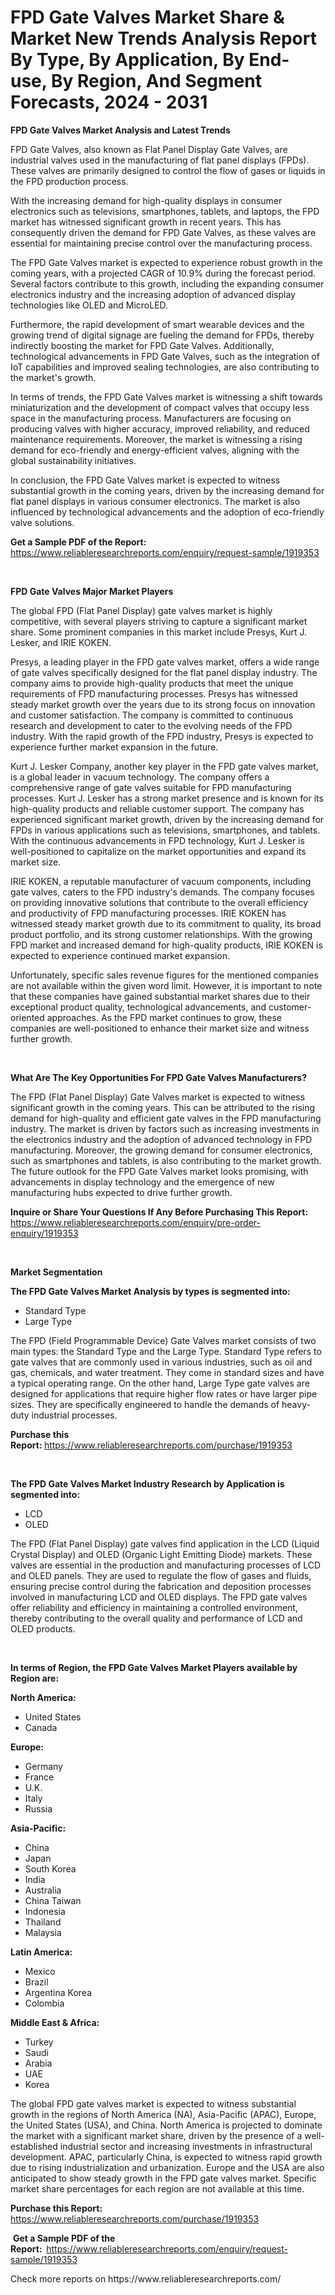 <p><h1>FPD Gate Valves Market Share & Market New Trends Analysis Report By Type, By Application, By End-use, By Region, And Segment Forecasts, 2024 - 2031</h1></p><p><strong>FPD Gate Valves Market Analysis and Latest Trends</strong></p>
<p><p>FPD Gate Valves, also known as Flat Panel Display Gate Valves, are industrial valves used in the manufacturing of flat panel displays (FPDs). These valves are primarily designed to control the flow of gases or liquids in the FPD production process.</p><p>With the increasing demand for high-quality displays in consumer electronics such as televisions, smartphones, tablets, and laptops, the FPD market has witnessed significant growth in recent years. This has consequently driven the demand for FPD Gate Valves, as these valves are essential for maintaining precise control over the manufacturing process.</p><p>The FPD Gate Valves market is expected to experience robust growth in the coming years, with a projected CAGR of 10.9% during the forecast period. Several factors contribute to this growth, including the expanding consumer electronics industry and the increasing adoption of advanced display technologies like OLED and MicroLED.</p><p>Furthermore, the rapid development of smart wearable devices and the growing trend of digital signage are fueling the demand for FPDs, thereby indirectly boosting the market for FPD Gate Valves. Additionally, technological advancements in FPD Gate Valves, such as the integration of IoT capabilities and improved sealing technologies, are also contributing to the market's growth.</p><p>In terms of trends, the FPD Gate Valves market is witnessing a shift towards miniaturization and the development of compact valves that occupy less space in the manufacturing process. Manufacturers are focusing on producing valves with higher accuracy, improved reliability, and reduced maintenance requirements. Moreover, the market is witnessing a rising demand for eco-friendly and energy-efficient valves, aligning with the global sustainability initiatives.</p><p>In conclusion, the FPD Gate Valves market is expected to witness substantial growth in the coming years, driven by the increasing demand for flat panel displays in various consumer electronics. The market is also influenced by technological advancements and the adoption of eco-friendly valve solutions.</p></p>
<p><strong>Get a Sample PDF of the Report:&nbsp;</strong> <a href="https://www.reliableresearchreports.com/enquiry/request-sample/1919353">https://www.reliableresearchreports.com/enquiry/request-sample/1919353</a></p>
<p>&nbsp;</p>
<p><strong>FPD Gate Valves Major Market Players</strong></p>
<p><p>The global FPD (Flat Panel Display) gate valves market is highly competitive, with several players striving to capture a significant market share. Some prominent companies in this market include Presys, Kurt J. Lesker, and IRIE KOKEN.</p><p>Presys, a leading player in the FPD gate valves market, offers a wide range of gate valves specifically designed for the flat panel display industry. The company aims to provide high-quality products that meet the unique requirements of FPD manufacturing processes. Presys has witnessed steady market growth over the years due to its strong focus on innovation and customer satisfaction. The company is committed to continuous research and development to cater to the evolving needs of the FPD industry. With the rapid growth of the FPD industry, Presys is expected to experience further market expansion in the future.</p><p>Kurt J. Lesker Company, another key player in the FPD gate valves market, is a global leader in vacuum technology. The company offers a comprehensive range of gate valves suitable for FPD manufacturing processes. Kurt J. Lesker has a strong market presence and is known for its high-quality products and reliable customer support. The company has experienced significant market growth, driven by the increasing demand for FPDs in various applications such as televisions, smartphones, and tablets. With the continuous advancements in FPD technology, Kurt J. Lesker is well-positioned to capitalize on the market opportunities and expand its market size.</p><p>IRIE KOKEN, a reputable manufacturer of vacuum components, including gate valves, caters to the FPD industry's demands. The company focuses on providing innovative solutions that contribute to the overall efficiency and productivity of FPD manufacturing processes. IRIE KOKEN has witnessed steady market growth due to its commitment to quality, its broad product portfolio, and its strong customer relationships. With the growing FPD market and increased demand for high-quality products, IRIE KOKEN is expected to experience continued market expansion.</p><p>Unfortunately, specific sales revenue figures for the mentioned companies are not available within the given word limit. However, it is important to note that these companies have gained substantial market shares due to their exceptional product quality, technological advancements, and customer-oriented approaches. As the FPD market continues to grow, these companies are well-positioned to enhance their market size and witness further growth.</p></p>
<p>&nbsp;</p>
<p><strong>What Are The Key Opportunities For FPD Gate Valves Manufacturers?</strong></p>
<p><p>The FPD (Flat Panel Display) Gate Valves market is expected to witness significant growth in the coming years. This can be attributed to the rising demand for high-quality and efficient gate valves in the FPD manufacturing industry. The market is driven by factors such as increasing investments in the electronics industry and the adoption of advanced technology in FPD manufacturing. Moreover, the growing demand for consumer electronics, such as smartphones and tablets, is also contributing to the market growth. The future outlook for the FPD Gate Valves market looks promising, with advancements in display technology and the emergence of new manufacturing hubs expected to drive further growth.</p></p>
<p><strong>Inquire or Share Your Questions If Any Before Purchasing This Report:</strong> <a href="https://www.reliableresearchreports.com/enquiry/pre-order-enquiry/1919353">https://www.reliableresearchreports.com/enquiry/pre-order-enquiry/1919353</a></p>
<p>&nbsp;</p>
<p><strong>Market Segmentation</strong></p>
<p><strong>The FPD Gate Valves Market Analysis by types is segmented into:</strong></p>
<p><ul><li>Standard Type</li><li>Large Type</li></ul></p>
<p><p>The FPD (Field Programmable Device) Gate Valves market consists of two main types: the Standard Type and the Large Type. Standard Type refers to gate valves that are commonly used in various industries, such as oil and gas, chemicals, and water treatment. They come in standard sizes and have a typical operating range. On the other hand, Large Type gate valves are designed for applications that require higher flow rates or have larger pipe sizes. They are specifically engineered to handle the demands of heavy-duty industrial processes.</p></p>
<p><strong>Purchase this Report:&nbsp;</strong><a href="https://www.reliableresearchreports.com/purchase/1919353">https://www.reliableresearchreports.com/purchase/1919353</a></p>
<p>&nbsp;</p>
<p><strong>The FPD Gate Valves Market Industry Research by Application is segmented into:</strong></p>
<p><ul><li>LCD</li><li>OLED</li></ul></p>
<p><p>The FPD (Flat Panel Display) gate valves find application in the LCD (Liquid Crystal Display) and OLED (Organic Light Emitting Diode) markets. These valves are essential in the production and manufacturing processes of LCD and OLED panels. They are used to regulate the flow of gases and fluids, ensuring precise control during the fabrication and deposition processes involved in manufacturing LCD and OLED displays. The FPD gate valves offer reliability and efficiency in maintaining a controlled environment, thereby contributing to the overall quality and performance of LCD and OLED products.</p></p>
<p>&nbsp;</p>
<p><strong>In terms of Region, the FPD Gate Valves Market Players available by Region are:</strong></p>
<p>
    <p> <strong> North America: </strong>
        <ul>
            <li>United States</li>
            <li>Canada</li>
        </ul>
        </p> 
    <p> <strong> Europe: </strong>
        <ul>
            <li>Germany</li>
            <li>France</li>
            <li>U.K.</li>
            <li>Italy</li>
            <li>Russia</li>
        </ul>
        </p> 
    <p> <strong> Asia-Pacific: </strong>
        <ul>
            <li>China</li>
            <li>Japan</li>
            <li>South Korea</li>
            <li>India</li>
            <li>Australia</li>
            <li>China Taiwan</li>
            <li>Indonesia</li>
            <li>Thailand</li>
            <li>Malaysia</li>
        </ul>
        </p> 
    <p> <strong> Latin America: </strong>
        <ul>
            <li>Mexico</li>
            <li>Brazil</li>
            <li>Argentina Korea</li>
            <li>Colombia</li>
        </ul>
        </p> 
    <p> <strong> Middle East & Africa: </strong>
        <ul>
            <li>Turkey</li>
            <li>Saudi</li>
            <li>Arabia</li>
            <li>UAE</li>
            <li>Korea</li>
        </ul>
    </p>
    </p>
<p><p>The global FPD gate valves market is expected to witness substantial growth in the regions of North America (NA), Asia-Pacific (APAC), Europe, the United States (USA), and China. North America is projected to dominate the market with a significant market share, driven by the presence of a well-established industrial sector and increasing investments in infrastructural development. APAC, particularly China, is expected to witness rapid growth due to rising industrialization and urbanization. Europe and the USA are also anticipated to show steady growth in the FPD gate valves market. Specific market share percentages for each region are not available at this time.</p></p>
<p><strong>Purchase this Report: </strong><a href="https://www.reliableresearchreports.com/purchase/1919353">https://www.reliableresearchreports.com/purchase/1919353</a></p>
<p>&nbsp;<strong>Get a Sample PDF of the Report:&nbsp;&nbsp;</strong><a href="https://www.reliableresearchreports.com/enquiry/request-sample/1919353">https://www.reliableresearchreports.com/enquiry/request-sample/1919353</a></p>
<p><strong></strong></p>
<p>Check more reports on https://www.reliableresearchreports.com/</p>